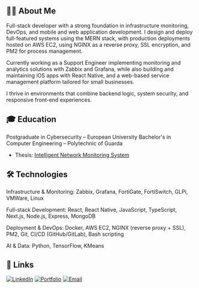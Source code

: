 ## 🧑‍💻 About Me

Full-stack developer with a strong foundation in infrastructure monitoring, DevOps, and mobile and web application development. I design and deploy full-featured systems using the MERN stack, with production deployments hosted on AWS EC2, using NGINX as a reverse proxy, SSL encryption, and PM2 for process management.

Currently working as a Support Engineer implementing monitoring and analytics solutions with Zabbix and Grafana, while also building and maintaining iOS apps with React Native, and a web-based service management platform tailored for small businesses.

I thrive in environments that combine backend logic, system security, and responsive front-end experiences.

## 🎓 Education

Postgraduate in Cybersecurity – European University
Bachelor's in Computer Engineering – Polytechnic of Guarda
  - Thesis: [Intelligent Network Monitoring System](https://luisantoniio1998.github.io/tese.pdf)

## 🛠 Technologies

Infrastructure & Monitoring: Zabbix, Grafana, FortiGate, FortiSwitch, GLPi, VMWare, Linux

Full-stack Development: React, React Native, JavaScript, TypeScript, Next.js, Node.js, Express, MongoDB

Deployment & DevOps: Docker, AWS EC2, NGINX (reverse proxy + SSL), PM2, Git, CI/CD (GitHub/GitLab), Bash scripting

AI & Data: Python, TensorFlow, KMeans

## 🔗 Links
[![LinkedIn](https://img.shields.io/badge/-LinkedIn-0A66C2?style=flat)](https://www.linkedin.com/in/-luis-barros-/)
[![Portfolio](https://img.shields.io/badge/-Portfolio-000000?style=flat)](https://luisantoniio1998.github.io)
[![Email](https://img.shields.io/badge/-Email-EA4335?style=flat)](mailto:luisantoniio1998@gmail.com)
